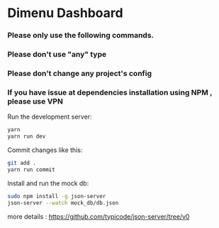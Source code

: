 # Dimenu Dashboard

### Please only use the following commands.

### Please don't use "any" type

### Please don't change any project's config

### If you have issue at dependencies installation using NPM , please use VPN

Run the development server:

```bash
yarn
yarn run dev
```

Commit changes like this:

```bash
git add .
yarn run commit
```

Install and run the mock db:

```bash
sudo npm install -g json-server
json-server --watch mock_db/db.json
```

more details : https://github.com/typicode/json-server/tree/v0
